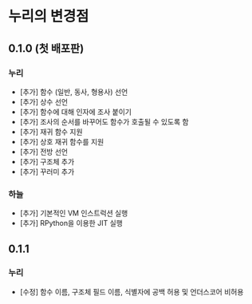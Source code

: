 # 누리의 변경점

## 0.1.0 (첫 배포판)

### 누리

- [추가] 함수 (일반, 동사, 형용사) 선언
- [추가] 상수 선언
- [추가] 함수에 대해 인자에 조사 붙이기
- [추가] 조사의 순서를 바꾸어도 함수가 호출될 수 있도록 함
- [추가] 재귀 함수 지원
- [추가] 상호 재귀 함수를 지원 
- [추가] 전방 선언
- [추가] 구조체 추가
- [추가] 꾸러미 추가

### 하늘

- [추가] 기본적인 VM 인스트럭션 실행
- [추가] RPython을 이용한 JIT 실행

## 0.1.1

### 누리

- [수정] 함수 이름, 구조체 필드 이름, 식별자에 공백 허용 및 언더스코어 비허용

